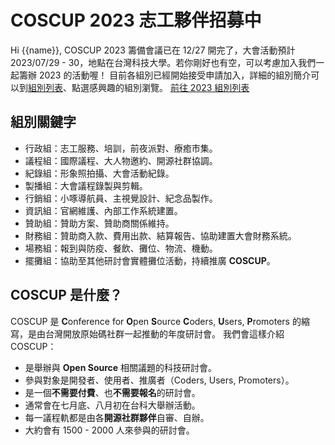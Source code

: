 # COSCUP 2023 志工夥伴招募中

Hi {{name}},
COSCUP 2023 籌備會議已在 12/27 開完了，大會活動預計 2023/07/29 - 30，地點在台灣科技大學。若你剛好也有空，可以考慮加入我們一起籌辦 2023 的活動喔！
目前各組別已經開始接受申請加入，詳細的組別簡介可以到[組別列表](https://volunteer.coscup.org/project/2023/)、點選感興趣的組別瀏覽。
[前往 2023 組別列表](https://volunteer.coscup.org/project/2023/)

## 組別關鍵字

- 行政組：志工服務、培訓，前夜派對、療癒市集。
- 議程組：國際議程、大人物邀約、開源社群協調。
- 紀錄組：形象照拍攝、大會活動紀錄。
- 製播組：大會議程錄製與剪輯。
- 行銷組：小啄導航員、主視覺設計、紀念品製作。
- 資訊組：官網維護、內部工作系統建置。
- 贊助組：贊助方案、贊助商關係維持。
- 財務組：贊助商入款、費用出款、結算報告、協助建置大會財務系統。
- 場務組：報到與防疫、餐飲、攤位、物流、機動。
- 擺攤組：協助至其他研討會實體攤位活動，持續推廣 **COSCUP**。

## COSCUP 是什麼？

COSCUP 是 **C**onference for **O**pen **S**ource **C**oders, **U**sers, **P**romoters 的縮寫，是由台灣開放原始碼社群一起推動的年度研討會。
我們會這樣介紹 COSCUP：

- 是舉辦與 **Open Source** 相關議題的科技研討會。
- 參與對象是開發者、使用者、推廣者（Coders, Users, Promoters）。
- 是一個**不需要付費**、也**不需要報名**的研討會。
- 通常會在七月底、八月初在台科大舉辦活動。
- 每一議程軌都是由各**開源社群夥伴**自審、自辦。
- 大約會有 1500 - 2000 人來參與的研討會。
